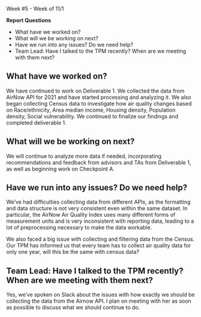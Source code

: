 Week #5 - Week of 11/1


**Report Questions**
- What have we worked on?
- What will we be working on next?
- Have we run into any issues? Do we need help?
- Team Lead: Have I talked to the TPM recently? When are we meeting with them next?

## What have we worked on?
We have continued to work on Deliverable 1. We collected the data from AirNow API for 2021 and have started processing and analyzing it. We also began collecting Census data to investigate how air quality changes based on Race/ethnicity,  Area median income, Housing density, Population density, Social vulnerability. We continued to finalize our findings and completed deliverable 1.

## What will we be working on next?
We will continue to analyze more data if needed, incorporating recommendations and feedback from advisors and TAs from Deliverable 1, as well as beginning work on Checkpoint A.

## Have we run into any issues? Do we need help?
We’ve had difficulties collecting data from different APIs, as the formatting and data structure is not very consistent even within the same dataset. In particular, the AirNow Air Quality Index uses many different forms of measurement units and is very inconsistent with reporting data, leading to a lot of preprocessing necessary to make the data workable.

We also faced a big issue with collecting and filtering data from the Census. Our TPM has informed us that every team has to collect air quality data for only one year, will this be the same with census data?

## Team Lead: Have I talked to the TPM recently? When are we meeting with them next?
Yes, we’ve spoken on Slack about the issues with how exactly we should be collecting the data from the Airnow API. I plan on meeting with her as soon as possible to discuss what we should continue to do. 
